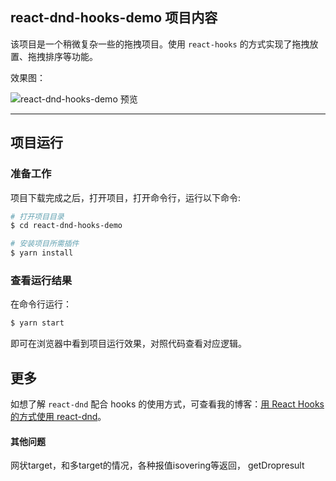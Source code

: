 ## react-dnd-hooks-demo 项目内容
该项目是一个稍微复杂一些的拖拽项目。使用 `react-hooks` 的方式实现了拖拽放置、拖拽排序等功能。

效果图：

![react-dnd-hooks-demo 预览](https://github.com/beichensky/ReactUtilsDemo/blob/master/react-dnd-hooks-demo/拖拽并排序预览.gif)


----- 


## 项目运行

### 准备工作
项目下载完成之后，打开项目，打开命令行，运行以下命令:
``` bash
# 打开项目目录
$ cd react-dnd-hooks-demo

# 安装项目所需插件
$ yarn install
```



### 查看运行结果
在命令行运行：
``` bash
$ yarn start
```
即可在浏览器中看到项目运行效果，对照代码查看对应逻辑。



## 更多
如想了解 `react-dnd` 配合 hooks 的使用方式，可查看我的博客：[用 React Hooks 的方式使用 react-dnd](https://juejin.im/post/5d6dd4e4e51d453bb13b6680)。



#### 其他问题
网状target，和多target的情况，各种报值isovering等返回， getDropresult